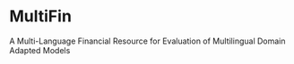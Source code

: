# MultiFin
A Multi-Language Financial Resource for Evaluation of Multilingual Domain Adapted Models
